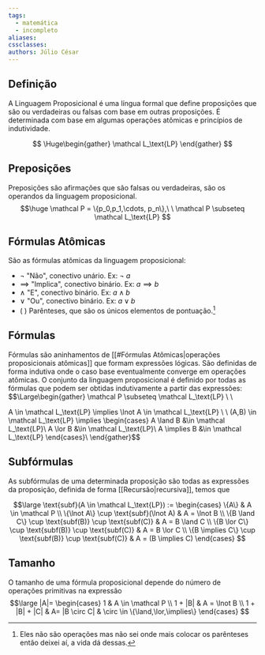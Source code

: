 ```yaml
---
tags:
  - matemática
  - incompleto
aliases:
cssclasses:
authors: Júlio César
---
```

## Definição

A Linguagem Proposicional é uma língua formal que define proposições que são ou verdadeiras ou falsas com base em outras proposições. É determinada com base em algumas operações atômicas e princípios de indutividade.

$$
\Huge\begin{gather}
\mathcal L_\text{LP} 
\end{gather}
$$
## Preposições

Preposições são afirmações que são falsas ou verdadeiras, são os operandos da linguagem proposicional.
$$\huge
\mathcal P = \{p_0,p_1,\cdots, p_n\},\ \ \mathcal P \subseteq \mathcal L_\text{LP} 
$$
## Fórmulas Atômicas

São as fórmulas atômicas da linguagem proposicional:
- $\lnot$ "Não", conectivo unário. Ex: $\lnot\ a$ 
- $\implies$ "Implica", conectivo binário. Ex: $a \implies b$
- $\land$ "E", conectivo binário. Ex: $a \land b$
- $\lor$ "Ou", conectivo binário. Ex: $a \lor b$
- $(\ )$ Parênteses, que são os únicos elementos de pontuação.[^1]

## Fórmulas

Fórmulas são aninhamentos de [[#Fórmulas Atômicas|operações proposicionais atômicas]] que formam expressões lógicas. São definidas de forma indutiva onde o caso base eventualmente converge em operações atômicas. O conjunto da linguagem proposicional é definido por todas as fórmulas que podem ser obtidas indutivamente a partir das expressões:
$$\Large\begin{gather}
\mathcal P \subseteq \mathcal L_\text{LP} \\ \\

A \in \mathcal L_\text{LP} \implies \lnot A \in \mathcal L_\text{LP} \\ \\
(A,B) \in \mathcal L_\text{LP} \implies 
\begin{cases}
A \land B &\in \mathcal L_\text{LP}\\
A \lor B &\in \mathcal L_\text{LP}\\
A \implies B &\in \mathcal L_\text{LP}
\end{cases}\\
\end{gather}$$

## Subfórmulas

As subfórmulas de uma determinada proposição são todas as expressões da proposição, definida de forma [[Recursão|recursiva]], temos que 

$$\large \text{subf}(A \in \mathcal L_\text{LP}) := 
\begin{cases}
\{A\} & A \in \mathcal P \\
\{\lnot A\} \cup \text{subf}(\lnot A) & A = \lnot B \\
\{B \land C\} \cup \text{subf(B)} \cup \text{subf(C)} & A = B \land C \\
\{B \lor C\} \cup \text{subf(B)} \cup \text{subf(C)} & A = B \lor C \\
\{B \implies C\} \cup \text{subf(B)} \cup \text{subf(C)} & A = (B \implies C)
\end{cases}
$$
## Tamanho

O tamanho de uma fórmula proposicional depende do número de operações primitivas na expressão
$$\large 
|A|= \begin{cases}
1 & A \in \mathcal P \\
1 + |B| & A = \lnot B \\
1 + |B| + |C| & A= |B \circ C| & \circ \in \{\land,\lor,\implies\}
\end{cases}
$$


[^1]: Eles não são operações mas não sei onde mais colocar os parênteses então deixei aí, a vida dá dessas.
